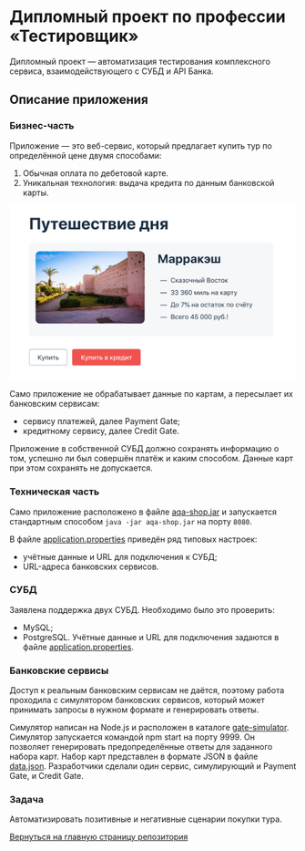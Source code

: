 # Дипломный проект по профессии «Тестировщик»

Дипломный проект — автоматизация тестирования комплексного сервиса, взаимодействующего с СУБД и API Банка.

## Описание приложения
### Бизнес-часть
Приложение — это веб-сервис, который предлагает купить тур по определённой цене двумя способами:
1. Обычная оплата по дебетовой карте.
2. Уникальная технология: выдача кредита по данным банковской карты.

![service.png](img/service.png)

Само приложение не обрабатывает данные по картам, а пересылает их банковским сервисам:
* сервису платежей, далее Payment Gate;
* кредитному сервису, далее Credit Gate.

Приложение в собственной СУБД должно сохранять информацию о том, успешно ли был совершён платёж и каким способом. Данные карт при этом сохранять не допускается.

### Техническая часть
Само приложение расположено в файле [aqa-shop.jar](https://github.com/albinamv/Netology-QA-Diploma/blob/main/artifacts/aqa-shop.jar) и запускается стандартным способом `java -jar aqa-shop.jar` на порту `8080`.

В файле [application.properties](https://github.com/albinamv/Netology-QA-Diploma/blob/main/application.properties) приведён ряд типовых настроек:
* учётные данные и URL для подключения к СУБД;
* URL-адреса банковских сервисов.

### СУБД
Заявлена поддержка двух СУБД. Необходимо было это проверить:
* MySQL;
* PostgreSQL.
  Учётные данные и URL для подключения задаются в файле [application.properties](https://github.com/albinamv/Netology-QA-Diploma/blob/main/application.properties).

### Банковские сервисы
Доступ к реальным банковским сервисам не даётся, поэтому работа проходила с симулятором банковских сервисов, который может принимать запросы в нужном формате и генерировать ответы.

Симулятор написан на Node.js и расположен в каталоге [gate-simulator](https://github.com/albinamv/Netology-QA-Diploma/tree/main/gate-simulator).
Симулятор запускается командой npm start на порту 9999. Он позволяет генерировать предопределённые ответы для заданного набора карт. Набор карт представлен в формате JSON в файле [data.json](https://github.com/albinamv/QA-Diploma/blob/main/gate-simulator/data.json).
Разработчики сделали один сервис, симулирующий и Payment Gate, и Credit Gate.

### Задача
Автоматизировать позитивные и негативные сценарии покупки тура.

[Вернуться на главную страницу репозитория](https://github.com/albinamv/Netology-QA-Diploma)